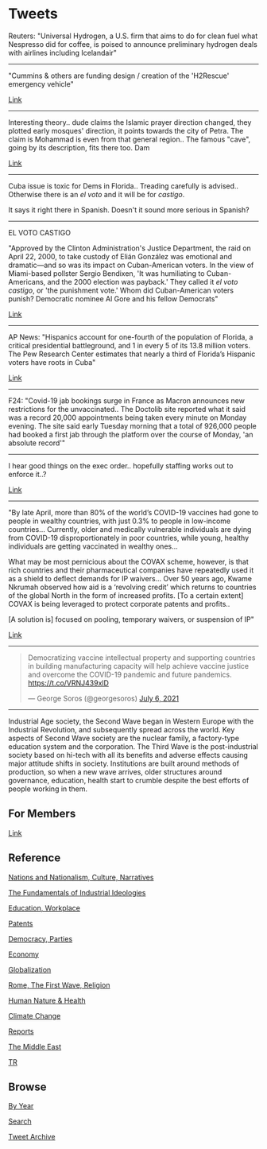 # Tweets


Reuters: "Universal Hydrogen, a U.S. firm that aims to do for clean
fuel what Nespresso did for coffee, is poised to announce preliminary
hydrogen deals with airlines including Icelandair"

---

"Cummins & others are funding design / creation of the 'H2Rescue'
emergency vehicle"

[Link](https://bit.ly/3r7fYKK)

---

Interesting theory.. dude claims the Islamic prayer direction changed,
they plotted early mosques' direction, it points towards the city of
Petra. The claim is Mohammad is even from that general region.. The
famous "cave", going by its description, fits there too. Dam

[Link](https://youtu.be/JOWFPTzK7D4?t=1828)

---

Cuba issue is toxic for Dems in Florida.. Treading carefully is
advised.. Otherwise there is an *el voto* and it will be for
*castigo*.

It says it right there in Spanish. Doesn't it sound more serious in
Spanish?

---

EL VOTO CASTIGO

"Approved by the Clinton Administration's Justice Department, the raid
on April 22, 2000, to take custody of Elián González was emotional and
dramatic—and so was its impact on Cuban-American voters. In the view
of Miami-based pollster Sergio Bendixen, 'It was humiliating to
Cuban-Americans, and the 2000 election was payback.' They called it
*el voto castigo*, or 'the punishment vote.' Whom did Cuban-American
voters punish? Democratic nominee Al Gore and his fellow Democrats"

[Link](https://www.theatlantic.com/amp/article/377714/)

---

AP News: "Hispanics account for one-fourth of the population of
Florida, a critical presidential battleground, and 1 in every 5 of its
13.8 million voters. The Pew Research Center estimates that nearly a
third of Florida’s Hispanic voters have roots in Cuba"

[Link](https://apnews.com/article/ap-top-news-ca-state-wire-cuba-miami-fidel-castro-fd2466e6990775bf961ac332b1cc02ea)

---

F24: "Covid-19 jab bookings surge in France as Macron announces new
restrictions for the unvaccinated.. The Doctolib site reported what it
said was a record 20,000 appointments being taken every minute on
Monday evening. The site said early Tuesday morning that a total of
926,000 people had booked a first jab through the platform over the
course of Monday, 'an absolute record'"

---

I hear good things on the exec order.. hopefully staffing works out to
enforce it..?

[Link](https://prospect.org/economy/one-problem-with-bidens-executive-order-spree/)

---

"By late April, more than 80% of the world’s COVID-19 vaccines had
gone to people in wealthy countries, with just 0.3% to people in
low-income countries... Currently, older and medically vulnerable
individuals are dying from COVID-19 disproportionately in poor
countries, while young, healthy individuals are getting vaccinated in
wealthy ones...

What may be most pernicious about the COVAX scheme, however, is that
rich countries and their pharmaceutical companies have repeatedly used
it as a shield to deflect demands for IP waivers... Over 50 years ago,
Kwame Nkrumah observed how aid is a ‘revolving credit’ which returns
to countries of the global North in the form of increased profits. [To
a certain extent] COVAX is being leveraged to protect corporate
patents and profits..

[A solution is] focused on pooling, temporary waivers, or suspension
of IP"

[Link](https://gh.bmj.com/content/6/6/e006504)

---

<blockquote class="twitter-tweet"><p lang="en" dir="ltr">Democratizing vaccine intellectual property and supporting countries in building manufacturing capacity will help achieve vaccine justice and overcome the COVID-19 pandemic and future pandemics. <a href="https://t.co/VRNJ439xlD">https://t.co/VRNJ439xlD</a></p>&mdash; George Soros (@georgesoros) <a href="https://twitter.com/georgesoros/status/1412351181674926080?ref_src=twsrc%5Etfw">July 6, 2021</a></blockquote> <script async src="https://platform.twitter.com/widgets.js" charset="utf-8"></script>

---


Industrial Age society, the Second Wave began in Western Europe with
the Industrial Revolution, and subsequently spread across the
world. Key aspects of Second Wave society are the nuclear family, a
factory-type education system and the corporation. The Third Wave is
the post-industrial society based on hi-tech with all its benefits and
adverse effects causing major attitude shifts in society. Institutions
are built around methods of production, so when a new wave arrives,
older structures around governance, education, health start to crumble
despite the best efforts of people working in them.

## For Members

[Link](https://thirdwave-members.herokuapp.com)

## Reference

[Nations and Nationalism, Culture, Narratives](/2013/02/nations-and-nationalism.md)

[The Fundamentals of Industrial Ideologies](/2011/04/fundamentals-of-industrial-ideologies.md)

[Education, Workplace](2017/09/education-workplace.md)

[Patents](/2018/09/patents.md)

[Democracy, Parties](/2016/11/democracy.md)

[Economy](/2018/05/economy.md)

[Globalization](/2018/09/globalization.md)

[Rome, The First Wave, Religion](/2017/12/rome.md)

[Human Nature & Health](/2020/07/human-nature.md)

[Climate Change](/2018/12/climate.md)

[Reports](/2019/05/reports.md)

[The Middle East](/2019/07/middleeast.md)

[TR](../tr)

## Browse

[By Year](years.md)

[Search](search.html)

[Tweet Archive](/tweets/README.md)

